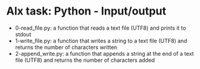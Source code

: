 # Alx task: Python - Input/output

* 0-read_file.py: a function that reads a text file (UTF8) and prints it to stdout
* 1-write_file.py: a function that writes a string to a text file (UTF8) and returns the number of characters written
* 2-append_write.py: a function that appends a string at the end of a text file (UTF8) and returns the number of characters added

